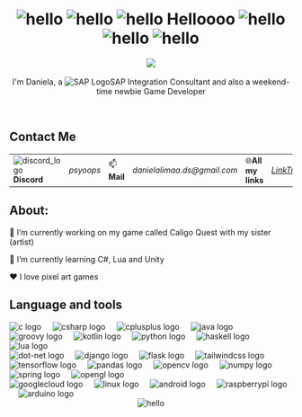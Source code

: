 
<h1 align="center">
  <img src="https://media0.giphy.com/media/v1.Y2lkPTc5MGI3NjExcnB2dWM2b3R3Y2M2Y2xhbGFsdnUzeHRvbHJ1MWhoODIwOWVoeXJ0dSZlcD12MV9pbnRlcm5hbF9naWZfYnlfaWQmY3Q9cw/fLp2fTpKTZsj2xW1zI/giphy.gif" alt="hello" width="40px"/>
  <img src="https://media1.giphy.com/media/v1.Y2lkPTc5MGI3NjExejJzbzVqcXk1YnJzYjI0czNsN3lmaDUyN3I5bmxvaXFpZm1hcDBuYiZlcD12MV9pbnRlcm5hbF9naWZfYnlfaWQmY3Q9cw/t6Kf2qs5fgWiAlOig5/giphy.gif" alt="hello" width="40px"/>
  <img src="https://media4.giphy.com/media/v1.Y2lkPTc5MGI3NjExZmFyZzRndGd4cWJkdHVlOW9yOGFqNXhicmkxczcwMGs3cmFyMmF3aCZlcD12MV9pbnRlcm5hbF9naWZfYnlfaWQmY3Q9cw/w6YCfXHS6QZjeHlVpI/giphy.gif" alt="hello" width="40px"/>  Helloooo  <img src="https://media3.giphy.com/media/v1.Y2lkPTc5MGI3NjExamQzeTJ6Y21oMGM5NHM4cXYwdWp4aG9za2tzMGo3ajgyamx3ZW1kbSZlcD12MV9pbnRlcm5hbF9naWZfYnlfaWQmY3Q9cw/40a8jFMt0sc73UtpaH/giphy.gif" alt="hello" width="40px"/>
  <img src="https://media1.giphy.com/media/v1.Y2lkPTc5MGI3NjExY2FweWlhdXVjdzlmeGk3ZGxzeHRyOG95dzQxY2czY29hdWt1bTFuOSZlcD12MV9pbnRlcm5hbF9naWZfYnlfaWQmY3Q9cw/2w4M7YOoLyLmbiRPPg/giphy.gif" alt="hello" width="40px"/>
  <img src="https://media3.giphy.com/media/v1.Y2lkPTc5MGI3NjExa3V3ZmV5NmQ2dHI5OXg0eDNpbHBjMXZzZ3M5ZG93cWw5ZTNydGlubCZlcD12MV9pbnRlcm5hbF9naWZfYnlfaWQmY3Q9cw/OjraDCulT8NSP56tcI/giphy.gif" alt="hello" width="40px"/>
</h1>

<!--
<div align="center">
  <img height="200" src="https://images-wixmp-ed30a86b8c4ca887773594c2.wixmp.com/f/0a4e90b8-a7c8-4019-90f1-b9eb16a6fe6b/d7i06j2-209054b9-be1e-46b0-aa61-ffbe4dc1ebda.gif?token=eyJ0eXAiOiJKV1QiLCJhbGciOiJIUzI1NiJ9.eyJzdWIiOiJ1cm46YXBwOjdlMGQxODg5ODIyNjQzNzNhNWYwZDQxNWVhMGQyNmUwIiwiaXNzIjoidXJuOmFwcDo3ZTBkMTg4OTgyMjY0MzczYTVmMGQ0MTVlYTBkMjZlMCIsIm9iaiI6W1t7InBhdGgiOiJcL2ZcLzBhNGU5MGI4LWE3YzgtNDAxOS05MGYxLWI5ZWIxNmE2ZmU2YlwvZDdpMDZqMi0yMDkwNTRiOS1iZTFlLTQ2YjAtYWE2MS1mZmJlNGRjMWViZGEuZ2lmIn1dXSwiYXVkIjpbInVybjpzZXJ2aWNlOmZpbGUuZG93bmxvYWQiXX0.Qt1_4hixKd8mTuRub4aksuPW1ZIDK-r7X6Rhh5lnqtI"  />
</div>
-->

<div align="center">
  <img height="200" src="https://media4.giphy.com/media/v1.Y2lkPTc5MGI3NjExdms2aGl1OTlpamw1Z3c0ZndtZjR1YWlrbXJybmVsNTV1b3hzZ3NxbyZlcD12MV9pbnRlcm5hbF9naWZfYnlfaWQmY3Q9cw/kUn6nqEAQvt1OfjFQh/giphy.gif"  />
</div>

<p align="center">
  I'm Daniela, a  <img src="https://upload.wikimedia.org/wikipedia/commons/5/59/SAP_2011_logo.svg" alt="SAP Logo" width="25"/>SAP Integration Consultant and also a weekend-time newbie Game Developer
</p>

<br>

<h2 align="left">Contact Me</h2>
<table border="0" align="center">
  <tr>
    <td>
        <img src="https://github.com/SapphDevelopment/discord-icons/blob/f01b6736d8e0931e56e314bf68d8bf1192cef4c8/Discord%20Branding/Clyde/icon_clyde_blurple_RGB.svg" 
             alt="discord_logo" 
             width="15px">
        <b>Discord</b>
    </td>
    <td><i>psyoops</i></td>
    <td>📫<b>Mail</b></td>
    <td><i>danielalimaa.ds@gmail.com</i></td>
    <td>🌐<b>All my links</b></td>
    <td><i><a href="https://linktr.ee/zxcdanidani" target="_blank">LinkTree</a></i></td>
  </tr>
</table>



<h2 align="left">About:</h2>

<p align="left">🔭 I’m currently working on my game called Caligo Quest with my sister (artist)</p>
<p align="left">🌱 I’m currently learning C#, Lua and Unity</p>
<p align="left">❤️ I love pixel art games</p>





<h2 align="left">Language and tools</h2>

<div align="left">
  <img src="https://cdn.jsdelivr.net/gh/devicons/devicon/icons/c/c-original.svg" height="40" alt="c logo"  />
  <img width="12" />
  <img src="https://cdn.jsdelivr.net/gh/devicons/devicon/icons/csharp/csharp-original.svg" height="40" alt="csharp logo"  />
  <img width="12" />
  <img src="https://cdn.jsdelivr.net/gh/devicons/devicon/icons/cplusplus/cplusplus-original.svg" height="40" alt="cplusplus logo"  />
  <img width="12" />
  <img src="https://cdn.jsdelivr.net/gh/devicons/devicon/icons/java/java-original.svg" height="40" alt="java logo"  />
  <img width="12" />
  <img src="https://cdn.jsdelivr.net/gh/devicons/devicon/icons/groovy/groovy-original.svg" height="40" alt="groovy logo"  />
  <img width="12" />
  <img src="https://cdn.jsdelivr.net/gh/devicons/devicon/icons/kotlin/kotlin-original.svg" height="40" alt="kotlin logo"  />
  <img width="12" />
  <img src="https://cdn.jsdelivr.net/gh/devicons/devicon/icons/python/python-original.svg" height="40" alt="python logo"  />
  <img width="12" />
  <img src="https://cdn.jsdelivr.net/gh/devicons/devicon/icons/haskell/haskell-original.svg" height="40" alt="haskell logo"  />
  <img width="12" />
  <img src="https://cdn.jsdelivr.net/gh/devicons/devicon/icons/lua/lua-original.svg" height="40" alt="lua logo"  />
</div>

<div align="left">
  <img src="https://skillicons.dev/icons?i=dotnet" height="40" alt="dot-net logo"  />
  <img width="12" />
  <img src="https://skillicons.dev/icons?i=django" height="40" alt="django logo"  />
  <img width="12" />
  <img src="https://skillicons.dev/icons?i=flask" height="40" alt="flask logo"  />
  <img width="12" />
  <img src="https://cdn.simpleicons.org/tailwindcss/06B6D4" height="40" alt="tailwindcss logo"  />
  <img width="12" />
  <img src="https://cdn.simpleicons.org/tensorflow/FF6F00" height="40" alt="tensorflow logo"  />
  <img width="12" />
  <img src="https://cdn.jsdelivr.net/gh/devicons/devicon/icons/pandas/pandas-original.svg" height="40" alt="pandas logo"  />
  <img width="12" />
  <img src="https://cdn.jsdelivr.net/gh/devicons/devicon/icons/opencv/opencv-original.svg" height="40" alt="opencv logo"  />
  <img width="12" />
  <img src="https://cdn.simpleicons.org/numpy/013243" height="40" alt="numpy logo"  />
  <img width="12" />
  <img src="https://cdn.jsdelivr.net/gh/devicons/devicon/icons/spring/spring-original.svg" height="40" alt="spring logo"  />
  <img width="12" />
  <img src="https://cdn.simpleicons.org/opengl/5586A4" height="40" alt="opengl logo"  />
</div>

<div align="left">
  <img src="https://cdn.jsdelivr.net/gh/devicons/devicon/icons/googlecloud/googlecloud-original.svg" height="40" alt="googlecloud logo"  />
  <img width="12" />
  <img src="https://cdn.jsdelivr.net/gh/devicons/devicon/icons/linux/linux-original.svg" height="40" alt="linux logo"  />
  <img width="12" />
  <img src="https://cdn.jsdelivr.net/gh/devicons/devicon/icons/android/android-original.svg" height="40" alt="android logo"  />
  <img width="12" />
  <img src="https://cdn.jsdelivr.net/gh/devicons/devicon/icons/raspberrypi/raspberrypi-original.svg" height="40" alt="raspberrypi logo"  />
  <img width="12" />
  <img src="https://cdn.jsdelivr.net/gh/devicons/devicon/icons/arduino/arduino-original.svg" height="40" alt="arduino logo"  />
</div>

<div align="center">
  <img src="https://media4.giphy.com/media/v1.Y2lkPTc5MGI3NjExbGs3MjZ2Mm1haWZzajdhMHJlYXE5dmN2cWF5enFoemdmeTlqZmMwZCZlcD12MV9pbnRlcm5hbF9naWZfYnlfaWQmY3Q9cw/YRDuN32tiOevbMTNMK/giphy.gif" alt="hello" width="50px"/>
</div>
<!--
<br>
<br>
<br>

![](./profile-3d-contrib/profile-green-animate.svg)

